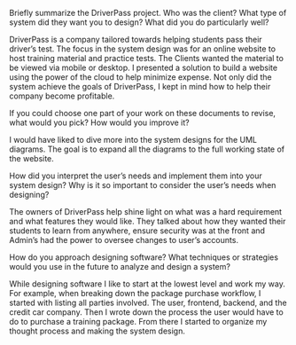 Briefly summarize the DriverPass project. Who was the client? What type of system did they want you to design?
What did you do particularly well?

DriverPass is a company tailored towards helping students pass their driver’s test. The focus in the system design was for an online website to host training material and practice tests. The Clients wanted the material to be viewed via mobile or desktop. I presented a solution to build a website using the power of the cloud to help minimize expense. Not only did the system achieve the goals of DriverPass, I kept in mind how to help their company become profitable. 

If you could choose one part of your work on these documents to revise, what would you pick? How would you improve it?

I would have liked to dive more into the system designs for the UML diagrams. The goal is to expand all the diagrams to the full working state of the website.

How did you interpret the user’s needs and implement them into your system design? Why is it so important to consider the user’s needs when designing?

The owners of DriverPass help shine light on what was a hard requirement and what features they would like. They talked about how they wanted their students to learn from anywhere, ensure security was at the front and Admin’s had the power to oversee changes to user’s accounts.

How do you approach designing software? What techniques or strategies would you use in the future to analyze and design a system?

While designing software I like to start at the lowest level and work my way. For example, when breaking down the package purchase workflow, I started with listing all parties involved. The user, frontend, backend, and the credit car company. Then I wrote down the process the user would have to do to purchase a training package. From there I started to organize my thought process and making the system design.

